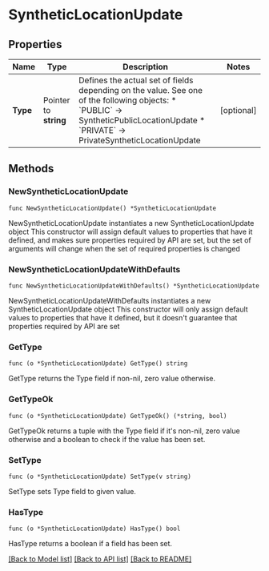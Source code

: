# SyntheticLocationUpdate

## Properties

Name | Type | Description | Notes
------------ | ------------- | ------------- | -------------
**Type** | Pointer to **string** | Defines the actual set of fields depending on the value. See one of the following objects:   * &#x60;PUBLIC&#x60; -&gt; SyntheticPublicLocationUpdate  * &#x60;PRIVATE&#x60; -&gt; PrivateSyntheticLocationUpdate   | [optional] 

## Methods

### NewSyntheticLocationUpdate

`func NewSyntheticLocationUpdate() *SyntheticLocationUpdate`

NewSyntheticLocationUpdate instantiates a new SyntheticLocationUpdate object
This constructor will assign default values to properties that have it defined,
and makes sure properties required by API are set, but the set of arguments
will change when the set of required properties is changed

### NewSyntheticLocationUpdateWithDefaults

`func NewSyntheticLocationUpdateWithDefaults() *SyntheticLocationUpdate`

NewSyntheticLocationUpdateWithDefaults instantiates a new SyntheticLocationUpdate object
This constructor will only assign default values to properties that have it defined,
but it doesn't guarantee that properties required by API are set

### GetType

`func (o *SyntheticLocationUpdate) GetType() string`

GetType returns the Type field if non-nil, zero value otherwise.

### GetTypeOk

`func (o *SyntheticLocationUpdate) GetTypeOk() (*string, bool)`

GetTypeOk returns a tuple with the Type field if it's non-nil, zero value otherwise
and a boolean to check if the value has been set.

### SetType

`func (o *SyntheticLocationUpdate) SetType(v string)`

SetType sets Type field to given value.

### HasType

`func (o *SyntheticLocationUpdate) HasType() bool`

HasType returns a boolean if a field has been set.


[[Back to Model list]](../README.md#documentation-for-models) [[Back to API list]](../README.md#documentation-for-api-endpoints) [[Back to README]](../README.md)


